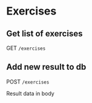 # Exercises

## Get list of exercises 
GET `/exercises`

## Add new result to db
POST `/exercises`

Result data in body
